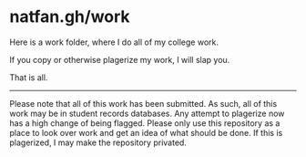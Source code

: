 # natfan.gh/work

Here is a work folder, where I do all of my college work.

If you copy or otherwise plagerize my work, I will slap you.

That is all.

***

Please note that all of this work has been submitted. As such, all of this work may be in student records databases. Any attempt to plagerize now has a high change of being flagged. Please only use this repository as a place to look over work and get an idea of what should be done. If this is plagerized, I may make the repository privated.
